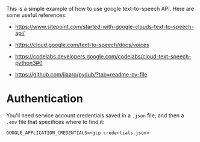 This is a simple example of how to use google text-to-speech API. Here are some useful references:

- https://www.sitepoint.com/started-with-google-clouds-text-to-speech-api/

- https://cloud.google.com/text-to-speech/docs/voices

- https://codelabs.developers.google.com/codelabs/cloud-text-speech-python3#0

- https://github.com/jiaaro/pydub/?tab=readme-ov-file

# Authentication

You'll need service account credentials saved in a `.json` file, and then a `.env` file that specifices where to find it:

```
GOOGLE_APPLICATION_CREDENTIALS=<gcp credentials.json>
```
